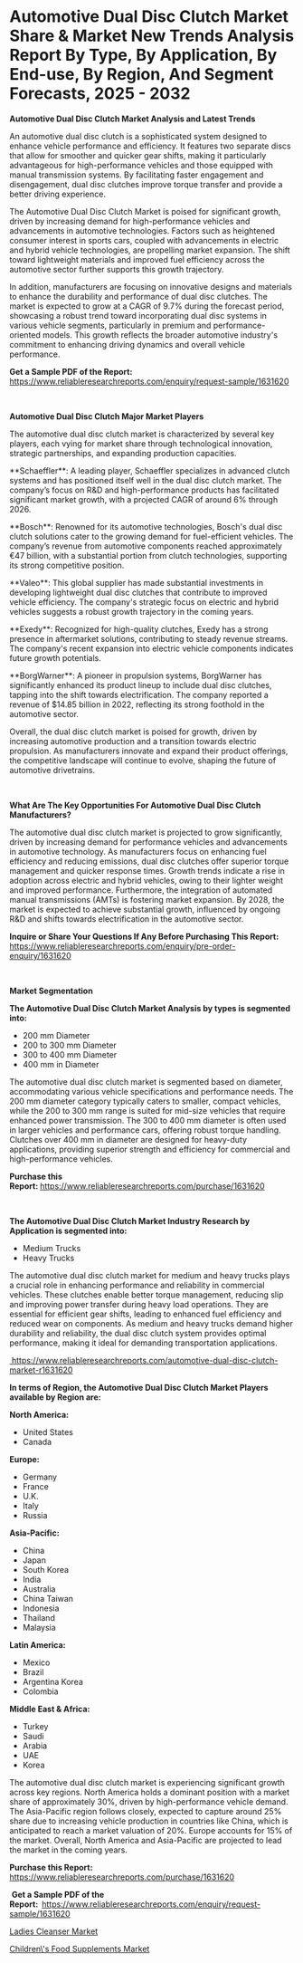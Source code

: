 <p><h1>Automotive Dual Disc Clutch Market Share & Market New Trends Analysis Report By Type, By Application, By End-use, By Region, And Segment Forecasts, 2025 - 2032</h1></p><p><strong>Automotive Dual Disc Clutch Market Analysis and Latest Trends</strong></p>
<p><p>An automotive dual disc clutch is a sophisticated system designed to enhance vehicle performance and efficiency. It features two separate discs that allow for smoother and quicker gear shifts, making it particularly advantageous for high-performance vehicles and those equipped with manual transmission systems. By facilitating faster engagement and disengagement, dual disc clutches improve torque transfer and provide a better driving experience.</p><p>The Automotive Dual Disc Clutch Market is poised for significant growth, driven by increasing demand for high-performance vehicles and advancements in automotive technologies. Factors such as heightened consumer interest in sports cars, coupled with advancements in electric and hybrid vehicle technologies, are propelling market expansion. The shift toward lightweight materials and improved fuel efficiency across the automotive sector further supports this growth trajectory.</p><p>In addition, manufacturers are focusing on innovative designs and materials to enhance the durability and performance of dual disc clutches. The market is expected to grow at a CAGR of 9.7% during the forecast period, showcasing a robust trend toward incorporating dual disc systems in various vehicle segments, particularly in premium and performance-oriented models. This growth reflects the broader automotive industry's commitment to enhancing driving dynamics and overall vehicle performance.</p></p>
<p><strong>Get a Sample PDF of the Report:&nbsp;</strong> <a href="https://www.reliableresearchreports.com/enquiry/request-sample/1631620?utm_campaign=113&utm_medium=2&utm_source=Github&utm_content=ia&utm_term=29032025&utm_id=automotive-dual-disc-clutch">https://www.reliableresearchreports.com/enquiry/request-sample/1631620</a></p>
<p>&nbsp;</p>
<p><strong>Automotive Dual Disc Clutch Major Market Players</strong></p>
<p><p>The automotive dual disc clutch market is characterized by several key players, each vying for market share through technological innovation, strategic partnerships, and expanding production capacities. </p><p>**Schaeffler**: A leading player, Schaeffler specializes in advanced clutch systems and has positioned itself well in the dual disc clutch market. The company’s focus on R&D and high-performance products has facilitated significant market growth, with a projected CAGR of around 6% through 2026. </p><p>**Bosch**: Renowned for its automotive technologies, Bosch's dual disc clutch solutions cater to the growing demand for fuel-efficient vehicles. The company’s revenue from automotive components reached approximately €47 billion, with a substantial portion from clutch technologies, supporting its strong competitive position.</p><p>**Valeo**: This global supplier has made substantial investments in developing lightweight dual disc clutches that contribute to improved vehicle efficiency. The company's strategic focus on electric and hybrid vehicles suggests a robust growth trajectory in the coming years.</p><p>**Exedy**: Recognized for high-quality clutches, Exedy has a strong presence in aftermarket solutions, contributing to steady revenue streams. The company's recent expansion into electric vehicle components indicates future growth potentials.</p><p>**BorgWarner**: A pioneer in propulsion systems, BorgWarner has significantly enhanced its product lineup to include dual disc clutches, tapping into the shift towards electrification. The company reported a revenue of $14.85 billion in 2022, reflecting its strong foothold in the automotive sector.</p><p>Overall, the dual disc clutch market is poised for growth, driven by increasing automotive production and a transition towards electric propulsion. As manufacturers innovate and expand their product offerings, the competitive landscape will continue to evolve, shaping the future of automotive drivetrains.</p></p>
<p>&nbsp;</p>
<p><strong>What Are The Key Opportunities For Automotive Dual Disc Clutch Manufacturers?</strong></p>
<p><p>The automotive dual disc clutch market is projected to grow significantly, driven by increasing demand for performance vehicles and advancements in automotive technology. As manufacturers focus on enhancing fuel efficiency and reducing emissions, dual disc clutches offer superior torque management and quicker response times. Growth trends indicate a rise in adoption across electric and hybrid vehicles, owing to their lighter weight and improved performance. Furthermore, the integration of automated manual transmissions (AMTs) is fostering market expansion. By 2028, the market is expected to achieve substantial growth, influenced by ongoing R&D and shifts towards electrification in the automotive sector.</p></p>
<p><strong>Inquire or Share Your Questions If Any Before Purchasing This Report:</strong> <a href="https://www.reliableresearchreports.com/enquiry/pre-order-enquiry/1631620?utm_campaign=113&utm_medium=2&utm_source=Github&utm_content=ia&utm_term=29032025&utm_id=automotive-dual-disc-clutch">https://www.reliableresearchreports.com/enquiry/pre-order-enquiry/1631620</a></p>
<p>&nbsp;</p>
<p><strong>Market Segmentation</strong></p>
<p><strong>The Automotive Dual Disc Clutch Market Analysis by types is segmented into:</strong></p>
<p><ul><li>200 mm Diameter</li><li>200 to 300 mm Diameter</li><li>300 to 400 mm Diameter</li><li>400 mm in Diameter</li></ul></p>
<p><p>The automotive dual disc clutch market is segmented based on diameter, accommodating various vehicle specifications and performance needs. The 200 mm diameter category typically caters to smaller, compact vehicles, while the 200 to 300 mm range is suited for mid-size vehicles that require enhanced power transmission. The 300 to 400 mm diameter is often used in larger vehicles and performance cars, offering robust torque handling. Clutches over 400 mm in diameter are designed for heavy-duty applications, providing superior strength and efficiency for commercial and high-performance vehicles.</p></p>
<p><strong>Purchase this Report:&nbsp;</strong><a href="https://www.reliableresearchreports.com/purchase/1631620?utm_campaign=113&utm_medium=2&utm_source=Github&utm_content=ia&utm_term=29032025&utm_id=automotive-dual-disc-clutch">https://www.reliableresearchreports.com/purchase/1631620</a></p>
<p>&nbsp;</p>
<p><strong>The Automotive Dual Disc Clutch Market Industry Research by Application is segmented into:</strong></p>
<p><ul><li>Medium Trucks</li><li>Heavy Trucks</li></ul></p>
<p><p>The automotive dual disc clutch market for medium and heavy trucks plays a crucial role in enhancing performance and reliability in commercial vehicles. These clutches enable better torque management, reducing slip and improving power transfer during heavy load operations. They are essential for efficient gear shifts, leading to enhanced fuel efficiency and reduced wear on components. As medium and heavy trucks demand higher durability and reliability, the dual disc clutch system provides optimal performance, making it ideal for demanding transportation applications.</p></p>
<p><a href="https://www.reliableresearchreports.com/automotive-dual-disc-clutch-market-r1631620?utm_campaign=113&utm_medium=2&utm_source=Github&utm_content=ia&utm_term=29032025&utm_id=automotive-dual-disc-clutch">&nbsp;https://www.reliableresearchreports.com/automotive-dual-disc-clutch-market-r1631620</a></p>
<p><strong>In terms of Region, the Automotive Dual Disc Clutch Market Players available by Region are:</strong></p>
<p>
    <p> <strong> North America: </strong>
        <ul>
            <li>United States</li>
            <li>Canada</li>
        </ul>
        </p> 
    <p> <strong> Europe: </strong>
        <ul>
            <li>Germany</li>
            <li>France</li>
            <li>U.K.</li>
            <li>Italy</li>
            <li>Russia</li>
        </ul>
        </p> 
    <p> <strong> Asia-Pacific: </strong>
        <ul>
            <li>China</li>
            <li>Japan</li>
            <li>South Korea</li>
            <li>India</li>
            <li>Australia</li>
            <li>China Taiwan</li>
            <li>Indonesia</li>
            <li>Thailand</li>
            <li>Malaysia</li>
        </ul>
        </p> 
    <p> <strong> Latin America: </strong>
        <ul>
            <li>Mexico</li>
            <li>Brazil</li>
            <li>Argentina Korea</li>
            <li>Colombia</li>
        </ul>
        </p> 
    <p> <strong> Middle East & Africa: </strong>
        <ul>
            <li>Turkey</li>
            <li>Saudi</li>
            <li>Arabia</li>
            <li>UAE</li>
            <li>Korea</li>
        </ul>
    </p>
    </p>
<p><p>The automotive dual disc clutch market is experiencing significant growth across key regions. North America holds a dominant position with a market share of approximately 30%, driven by high-performance vehicle demand. The Asia-Pacific region follows closely, expected to capture around 25% share due to increasing vehicle production in countries like China, which is anticipated to reach a market valuation of 20%. Europe accounts for 15% of the market. Overall, North America and Asia-Pacific are projected to lead the market in the coming years.</p></p>
<p><strong>Purchase this Report: </strong><a href="https://www.reliableresearchreports.com/purchase/1631620?utm_campaign=113&utm_medium=2&utm_source=Github&utm_content=ia&utm_term=29032025&utm_id=automotive-dual-disc-clutch">https://www.reliableresearchreports.com/purchase/1631620</a></p>
<p>&nbsp;<strong>Get a Sample PDF of the Report:&nbsp;&nbsp;</strong><a href="https://www.reliableresearchreports.com/enquiry/request-sample/1631620?utm_campaign=113&utm_medium=2&utm_source=Github&utm_content=ia&utm_term=29032025&utm_id=automotive-dual-disc-clutch">https://www.reliableresearchreports.com/enquiry/request-sample/1631620</a></p>
<p><strong></strong></p>
<p><p><a href="https://github.com/abexjeliti/Market-Research-Report-List-1/blob/main/ladies-cleanser-market.md?utm_campaign=113&utm_medium=2&utm_source=Github&utm_content=ia&utm_term=29032025&utm_id=automotive-dual-disc-clutch">Ladies Cleanser Market</a></p><p><a href="https://github.com/duzcupetriv/Market-Research-Report-List-1/blob/main/childrens-food-supplements-market.md?utm_campaign=113&utm_medium=2&utm_source=Github&utm_content=ia&utm_term=29032025&utm_id=automotive-dual-disc-clutch">Children\'s Food Supplements Market</a></p></p>